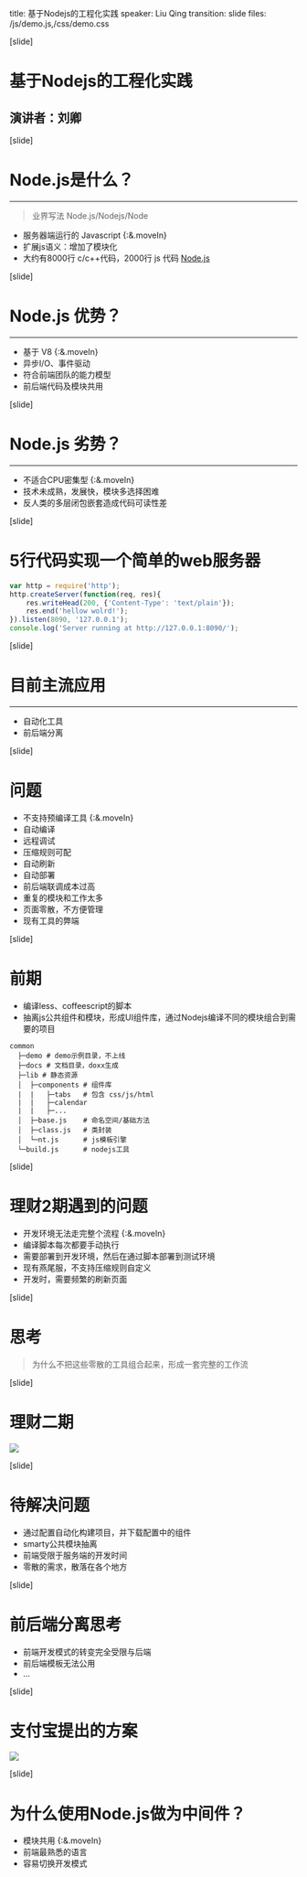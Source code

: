 title: 基于Nodejs的工程化实践
speaker: Liu Qing
transition: slide
files: /js/demo.js,/css/demo.css

[slide]

# 基于Nodejs的工程化实践
## 演讲者：刘卿

[slide]
# Node.js是什么？
---
> 业界写法 Node.js/Nodejs/Node

* 服务器端运行的 Javascript {:&.moveIn}
* 扩展js语义：增加了模块化
* 大约有8000行 c/c++代码，2000行 js 代码 [Node.js](https://github.com/joyent/node)

[slide]
# Node.js 优势？
---
* 基于 V8 {:&.moveIn}
* 异步I/O、事件驱动
* 符合前端团队的能力模型
* 前后端代码及模块共用

[slide]
# Node.js 劣势？
---
* 不适合CPU密集型 {:&.moveIn}
* 技术未成熟，发展快，模块多选择困难
* 反人类的多层闭包嵌套造成代码可读性差

[slide]
# 5行代码实现一个简单的web服务器

```javascript
var http = require('http');
http.createServer(function(req, res){
    res.writeHead(200, {'Content-Type': 'text/plain'}); 
    res.end('hellow wolrd!'); 
}).listen(8090, '127.0.0.1');
console.log('Server running at http://127.0.0.1:8090/');
```

[slide]
# 目前主流应用
---
* 自动化工具
* 前后端分离 

[slide]
# 问题

* 不支持预编译工具 {:&.moveIn}
* 自动编译
* 远程调试
* 压缩规则可配
* 自动刷新
* 自动部署
* 前后端联调成本过高
* 重复的模块和工作太多
* 页面零散，不方便管理
* 现有工具的弊端

[slide]
# 前期

* 编译less、coffeescript的脚本
* 抽离js公共组件和模块，形成UI组件库，通过Nodejs编译不同的模块组合到需要的项目
```
common
  ├─demo # demo示例目录，不上线
  ├─docs # 文档目录，doxx生成
  ├─lib # 静态资源
  │  ├─components # 组件库
  |  |   ├─tabs   # 包含 css/js/html
  |  |   ├─calendar
  |  |   ├─...
  │  ├─base.js    # 命名空间/基础方法
  │  ├─class.js   # 类封装
  │  └─nt.js      # js模板引擎
  └─build.js      # nodejs工具
```
[slide]

# 理财2期遇到的问题

* 开发环境无法走完整个流程 {:&.moveIn}
* 编译脚本每次都要手动执行
* 需要部署到开发环境，然后在通过脚本部署到测试环境
* 现有燕尾服，不支持压缩规则自定义
* 开发时，需要频繁的刷新页面

[slide]
# 思考

> 为什么不把这些零散的工具组合起来，形成一套完整的工作流

[slide]
# 理财二期
<img src="/nodejs/fe-build.jpg">

[slide]

# 待解决问题
* 通过配置自动化构建项目，并下载配置中的组件
* smarty公共模块抽离
* 前端受限于服务端的开发时间
* 零散的需求，散落在各个地方

[slide]
# 前后端分离思考

* 前端开发模式的转变完全受限与后端
* 前后端模板无法公用
* ...

[slide]
# 支付宝提出的方案
<img src="/nodejs/fe-end.png">

[slide]
# 为什么使用Node.js做为中间件？
* 模块共用 {:&.moveIn}
* 前端最熟悉的语言
* 容易切换开发模式